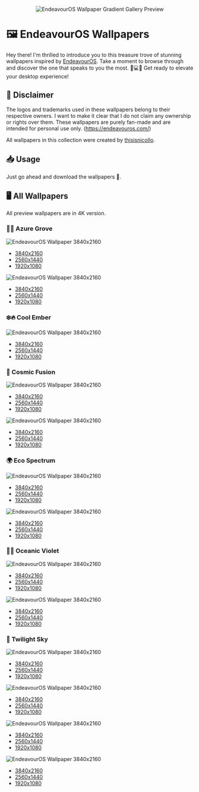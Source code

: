 

<p align="center">
  <img src="Assets/EndeavourOS_Wallpaper_Gradient_Gallery_Preview.jpg" alt="EndeavourOS Wallpaper Gradient Gallery Preview" width="">
</p>

# 🖼️ EndeavourOS Wallpapers

Hey there! I'm thrilled to introduce you to this treasure trove of stunning wallpapers inspired by [EndeavourOS](https://endeavouros.com/). Take a moment to browse through and discover the one that speaks to you the most. 🧸💻🤍 Get ready to elevate your desktop experience!


## 📄 Disclaimer

The logos and trademarks used in these wallpapers belong to their respective owners.
I want to make it clear that I do not claim any ownership or rights over them. 
These wallpapers are purely fan-made and are intended for personal use only. (https://endeavouros.com/)

All wallpapers in this collection were created by [thisisnicollo](https://github.com/thisisnicollo).

## 📥 Usage

Just go ahead and download the wallpapers 🤗.

## 🖥️ All Wallpapers
All preview wallpapers are in 4K version.

### **🌿🔵 Azure Grove**

![EndeavourOS Wallpaper 3840x2160](4K/Azure_Grove_color_4K.jpg/)

- [3840x2160](4K/Azure_Grove_color_4K.jpg/)
- [2560x1440](2K/Azure_Grove_color_2K.jpg/)
- [1920x1080](Full%20HD/Azure_Grove_color_FHD.jpg)

![EndeavourOS Wallpaper 3840x2160](4K/Azure_Grove_white_4K.jpg)

- [3840x2160](4K/Azure_Grove_white_4K.jpg)
- [2560x1440](2K/Azure_Grove_white_2K.jpg)
- [1920x1080](Full%20HD/Azure_Grove_white_FHD.jpg)

### **❄️🔥 Cool Ember**

![EndeavourOS Wallpaper 3840x2160](4K/Cool_Ember_4K.jpg/)

- [3840x2160](4K/Cool_Ember_4K.jpg/)
- [2560x1440](2K/Cool_Ember_2K.jpg/)
- [1920x1080](Full%20HD/Cool_Ember_FHD.jpg)

### **🌌 Cosmic Fusion**

![EndeavourOS Wallpaper 3840x2160](4K/Cosmic_Fusion_color_4K.jpg)

- [3840x2160](4K/Cosmic_Fusion_color_4K.jpg/)
- [2560x1440](2K/Cosmic_Fusion_color_2K.jpg/)
- [1920x1080](Full%20HD/Cosmic_Fusion_color_FHD.jpg)

![EndeavourOS Wallpaper 3840x2160](4K/Cosmic_Fusion_white_4K.jpg)

- [3840x2160](4K/Cosmic_Fusion_white_4K.jpg)
- [2560x1440](2K/Cosmic_Fusion_white_2K.jpg)
- [1920x1080](Full%20HD/Cosmic_Fusion_white_FHD.jpg)

### **🌍 Eco Spectrum**

![EndeavourOS Wallpaper 3840x2160](4K/Eco_Spectrum_color_4K.jpg)

- [3840x2160](4K/Eco_Spectrum_color_4K.jpg/)
- [2560x1440](2K/Eco_Spectrum_color_2K.jpg/)
- [1920x1080](Full%20HD/Eco_Spectrum_color_FHD.jpg)

![EndeavourOS Wallpaper 3840x2160](4K/Eco_Spectrum_white_4K.jpg)

- [3840x2160](4K/Eco_Spectrum_white_4K.jpg)
- [2560x1440](2K/Eco_Spectrum_white_2K.jpg)
- [1920x1080](Full%20HD/Eco_Spectrum_white_FHD.jpg)

### **🌊💜 Oceanic Violet**

![EndeavourOS Wallpaper 3840x2160](4K/Oceanic_Violet_color_4K.jpg)

- [3840x2160](4K/Oceanic_Violet_color_4K.jpg/)
- [2560x1440](2K/Oceanic_Violet_color_2K.jpg/)
- [1920x1080](Full%20HD/Oceanic_Violet_color_FHD.jpg)

![EndeavourOS Wallpaper 3840x2160](4K/Oceanic_Violet_white_4K.jpg)

- [3840x2160](4K/Oceanic_Violet_white_4K.jpg)
- [2560x1440](2K/Oceanic_Violet_white_2K.jpg)
- [1920x1080](Full%20HD/Oceanic_Violet_white_FHD.jpg)

### **🌆 Twilight Sky**

![EndeavourOS Wallpaper 3840x2160](4K/Twilight_Sky_v1_color_4K.jpg)

- [3840x2160](4K/Twilight_Sky_v1_color_4K.jpg/)
- [2560x1440](2K/Twilight_Sky_v1_color_2K.jpg/)
- [1920x1080](Full%20HD/Twilight_Sky_v1_color_FHD.jpg)

![EndeavourOS Wallpaper 3840x2160](4K/Twilight_Sky_v1_white_4K.jpg)

- [3840x2160](4K/Twilight_Sky_v1_white_4K.jpg)
- [2560x1440](2K/Twilight_Sky_v1_white_2K.jpg)
- [1920x1080](Full%20HD/Twilight_Sky_v1_white_FHD.jpg)

![EndeavourOS Wallpaper 3840x2160](4K/Twilight_Sky_v2_color_4K.jpg)

- [3840x2160](4K/Twilight_Sky_v2_color_4K.jpg/)
- [2560x1440](2K/Twilight_Sky_v2_color_2K.jpg/)
- [1920x1080](Full%20HD/Twilight_Sky_v2_color_FHD.jpg)

![EndeavourOS Wallpaper 3840x2160](4K/Twilight_Sky_v2_white_4K.jpg)

- [3840x2160](4K/Twilight_Sky_v2_white_4K.jpg)
- [2560x1440](2K/Twilight_Sky_v2_white_2K.jpg)
- [1920x1080](Full%20HD/Twilight_Sky_v2_white_FHD.jpg)


